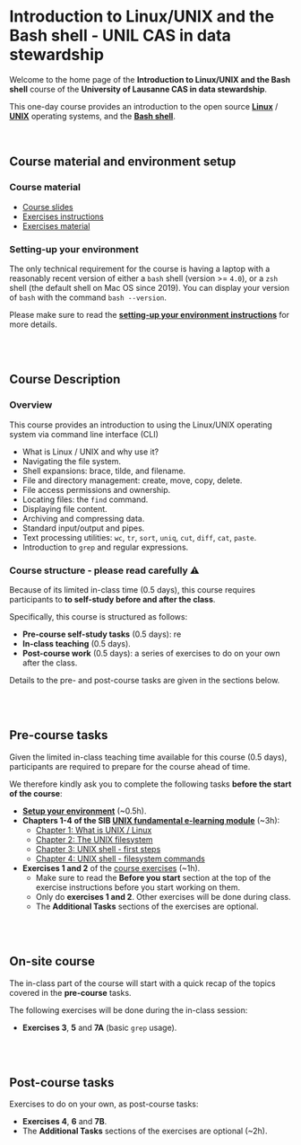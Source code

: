 # Introduction to Linux/UNIX and the Bash shell - UNIL CAS in data stewardship

Welcome to the home page of the **Introduction to Linux/UNIX and the Bash shell**
course of the **University of Lausanne CAS in data stewardship**.

This one-day course provides an introduction to the open source
**[Linux](https://en.wikipedia.org/wiki/Linux)** /
**[UNIX](https://en.wikipedia.org/wiki/Unix)**
operating systems, and the **[Bash shell](https://www.gnu.org/software/bash)**.

<br>

## Course material and environment setup

### Course material

* [Course slides](slides_intro_to_UNIX.pdf)
* [Exercises instructions](exercise_instructions.md)
* [Exercises material](https://github.com/sib-swiss/CAS-UNIL-intro-to-unix/raw/main/exercises.zip)

### Setting-up your environment

The only technical requirement for the course is having a laptop with a
reasonably recent version of either a `bash` shell (version >= `4.0`), or a
`zsh` shell (the default shell on Mac OS since 2019).
You can display your version of `bash` with the command `bash --version`.

Please make sure to read the
**[setting-up your environment instructions](environment_setup.md)** for
more details.

<br>
<br>

## Course Description

### Overview

This course provides an introduction to using the Linux/UNIX operating system
via command line interface (CLI)

* What is Linux / UNIX and why use it?
* Navigating the file system.
* Shell expansions: brace, tilde, and filename.
* File and directory management: create, move, copy, delete.
* File access permissions and ownership.
* Locating files: the `find` command.
* Displaying file content.
* Archiving and compressing data.
* Standard input/output and pipes.
* Text processing utilities: `wc`, `tr`, `sort`, `uniq`, `cut`, `diff`, `cat`,
  `paste`.
* Introduction to `grep` and regular expressions.

### Course structure - please read carefully :warning:

Because of its limited in-class time (0.5 days), this course requires
participants to **to self-study before and after the class**.

Specifically, this course is structured as follows:

* **Pre-course self-study tasks** (0.5 days): re
* **In-class teaching** (0.5 days).
* **Post-course work** (0.5 days): a series of exercises to do on your own
  after the class.

Details to the pre- and post-course tasks are given in the sections below.

<br>
<br>

## Pre-course tasks

Given the limited in-class teaching time available for this course (0.5 days),
participants are required to prepare for the course ahead of time.

We therefore kindly ask you to complete the following tasks
**before the start of the course**:

* **[Setup your environment](environment_setup.md)** (~0.5h).
* **Chapters 1-4 of the SIB [UNIX fundamental e-learning module](https://www.sib.swiss/training/course/2012_UNIXF)**
  (~3h):
  * [Chapter 1: What is UNIX / Linux](https://edu.sib.swiss/pluginfile.php/2878/mod_resource/content/4/couselab-html/1/start.html)
  * [Chapter 2: The UNIX filesystem](https://edu.sib.swiss/pluginfile.php/2878/mod_resource/content/4/couselab-html/2/start.html)
  * [Chapter 3: UNIX shell - first steps](https://edu.sib.swiss/pluginfile.php/2878/mod_resource/content/4/couselab-html/3/start.html)
  * [Chapter 4: UNIX shell - filesystem commands](https://edu.sib.swiss/pluginfile.php/2878/mod_resource/content/4/couselab-html/5/start.html)
* **Exercises 1 and 2** of the [course exercises](exercise_instructions.md) (~1h).
  * Make sure to read the **Before you start** section at the top of the
    exercise instructions before you start working on them.
  * Only do **exercises 1 and 2**. Other exercises will be done during class.
  * The **Additional Tasks** sections of the exercises are optional.

<br>
<br>

## On-site course

The in-class part of the course will start with a quick recap of the topics
covered in the **pre-course** tasks.

The following exercises will be done during the in-class session:

* **Exercises 3**, **5** and **7A** (basic `grep` usage).

<br>
<br>

## Post-course tasks

Exercises to do on your own, as post-course tasks:

* **Exercises 4**, **6** and **7B**.
* The **Additional Tasks** sections of the exercises are optional (~2h).
